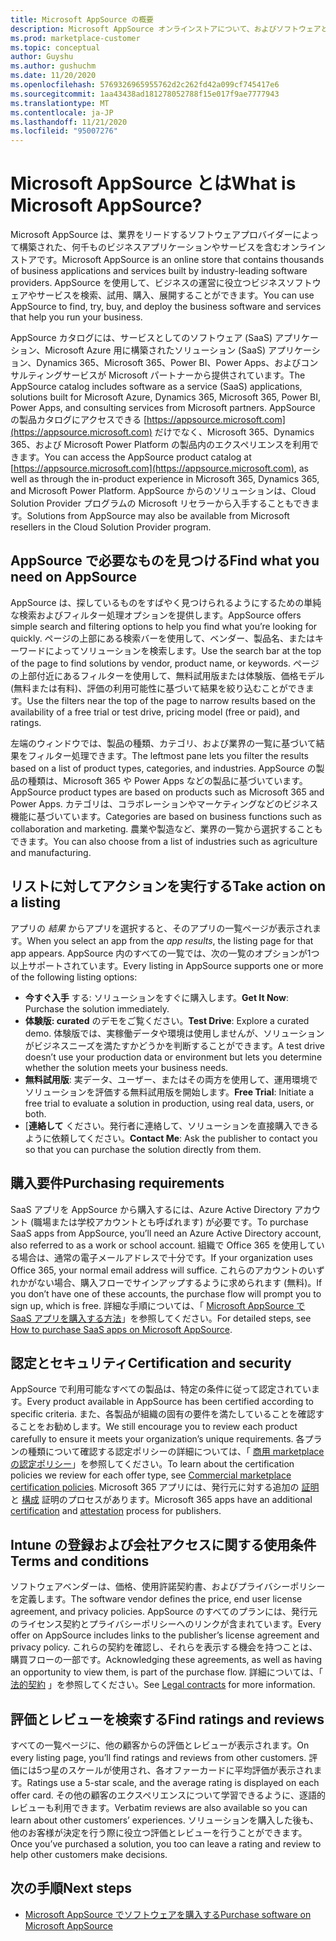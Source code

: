 ```yaml
---
title: Microsoft AppSource の概要
description: Microsoft AppSource オンラインストアについて、およびソフトウェアとソリューションの豊富なカタログを検索する方法について説明します。
ms.prod: marketplace-customer
ms.topic: conceptual
author: Guyshu
ms.author: gushuchm
ms.date: 11/20/2020
ms.openlocfilehash: 5769326965955762d2c262fd42a099cf745417e6
ms.sourcegitcommit: 1aa43438ad181278052788f15e017f9ae7777943
ms.translationtype: MT
ms.contentlocale: ja-JP
ms.lasthandoff: 11/21/2020
ms.locfileid: "95007276"
---
```

# <a name="what-is-microsoft-appsource"></a><span data-ttu-id="04fbd-103">Microsoft AppSource とは</span><span class="sxs-lookup"><span data-stu-id="04fbd-103">What is Microsoft AppSource?</span></span>

<span data-ttu-id="04fbd-104">Microsoft AppSource は、業界をリードするソフトウェアプロバイダーによって構築された、何千ものビジネスアプリケーションやサービスを含むオンラインストアです。</span><span class="sxs-lookup"><span data-stu-id="04fbd-104">Microsoft AppSource is an online store that contains thousands of business applications and services built by industry-leading software providers.</span></span> <span data-ttu-id="04fbd-105">AppSource を使用して、ビジネスの運営に役立つビジネスソフトウェアやサービスを検索、試用、購入、展開することができます。</span><span class="sxs-lookup"><span data-stu-id="04fbd-105">You can use AppSource to find, try, buy, and deploy the business software and services that help you run your business.</span></span>

<span data-ttu-id="04fbd-106">AppSource カタログには、サービスとしてのソフトウェア (SaaS) アプリケーション、Microsoft Azure 用に構築されたソリューション (SaaS) アプリケーション、Dynamics 365、Microsoft 365、Power BI、Power Apps、およびコンサルティングサービスが Microsoft パートナーから提供されています。</span><span class="sxs-lookup"><span data-stu-id="04fbd-106">The AppSource catalog includes software as a service (SaaS) applications, solutions built for Microsoft Azure, Dynamics 365, Microsoft 365, Power BI, Power Apps, and consulting services from Microsoft partners.</span></span> <span data-ttu-id="04fbd-107">AppSource の製品カタログにアクセスできる [https://appsource.microsoft.com](https://appsource.microsoft.com) だけでなく、Microsoft 365、Dynamics 365、および Microsoft Power Platform の製品内のエクスペリエンスを利用できます。</span><span class="sxs-lookup"><span data-stu-id="04fbd-107">You can access the AppSource product catalog at [https://appsource.microsoft.com](https://appsource.microsoft.com), as well as through the in-product experience in Microsoft 365, Dynamics 365, and Microsoft Power Platform.</span></span> <span data-ttu-id="04fbd-108">AppSource からのソリューションは、Cloud Solution Provider プログラムの Microsoft リセラーから入手することもできます。</span><span class="sxs-lookup"><span data-stu-id="04fbd-108">Solutions from AppSource may also be available from Microsoft resellers in the Cloud Solution Provider program.</span></span>

## <a name="find-what-you-need-on-appsource"></a><span data-ttu-id="04fbd-109">AppSource で必要なものを見つける</span><span class="sxs-lookup"><span data-stu-id="04fbd-109">Find what you need on AppSource</span></span>

<span data-ttu-id="04fbd-110">AppSource は、探しているものをすばやく見つけられるようにするための単純な検索およびフィルター処理オプションを提供します。</span><span class="sxs-lookup"><span data-stu-id="04fbd-110">AppSource offers simple search and filtering options to help you find what you’re looking for quickly.</span></span> <span data-ttu-id="04fbd-111">ページの上部にある検索バーを使用して、ベンダー、製品名、またはキーワードによってソリューションを検索します。</span><span class="sxs-lookup"><span data-stu-id="04fbd-111">Use the search bar at the top of the page to find solutions by vendor, product name, or keywords.</span></span> <span data-ttu-id="04fbd-112">ページの上部付近にあるフィルターを使用して、無料試用版または体験版、価格モデル (無料または有料)、評価の利用可能性に基づいて結果を絞り込むことができます。</span><span class="sxs-lookup"><span data-stu-id="04fbd-112">Use the filters near the top of the page to narrow results based on the availability of a free trial or test drive, pricing model (free or paid), and ratings.</span></span>

<span data-ttu-id="04fbd-113">左端のウィンドウでは、製品の種類、カテゴリ、および業界の一覧に基づいて結果をフィルター処理できます。</span><span class="sxs-lookup"><span data-stu-id="04fbd-113">The leftmost pane lets you filter the results based on a list of product types, categories, and industries.</span></span> <span data-ttu-id="04fbd-114">AppSource の製品の種類は、Microsoft 365 や Power Apps などの製品に基づいています。</span><span class="sxs-lookup"><span data-stu-id="04fbd-114">AppSource product types are based on products such as Microsoft 365 and Power Apps.</span></span> <span data-ttu-id="04fbd-115">カテゴリは、コラボレーションやマーケティングなどのビジネス機能に基づいています。</span><span class="sxs-lookup"><span data-stu-id="04fbd-115">Categories are based on business functions such as collaboration and marketing.</span></span> <span data-ttu-id="04fbd-116">農業や製造など、業界の一覧から選択することもできます。</span><span class="sxs-lookup"><span data-stu-id="04fbd-116">You can also choose from a list of industries such as agriculture and manufacturing.</span></span>

## <a name="take-action-on-a-listing"></a><span data-ttu-id="04fbd-117">リストに対してアクションを実行する</span><span class="sxs-lookup"><span data-stu-id="04fbd-117">Take action on a listing</span></span>

<span data-ttu-id="04fbd-118">アプリの _結果_ からアプリを選択すると、そのアプリの一覧ページが表示されます。</span><span class="sxs-lookup"><span data-stu-id="04fbd-118">When you select an app from the _app results_, the listing page for that app appears.</span></span> <span data-ttu-id="04fbd-119">AppSource 内のすべての一覧では、次の一覧のオプションが1つ以上サポートされています。</span><span class="sxs-lookup"><span data-stu-id="04fbd-119">Every listing in AppSource supports one or more of the following listing options:</span></span>

- <span data-ttu-id="04fbd-120">**今すぐ入手** する: ソリューションをすぐに購入します。</span><span class="sxs-lookup"><span data-stu-id="04fbd-120">**Get It Now**: Purchase the solution immediately.</span></span>
- <span data-ttu-id="04fbd-121">**体験版: curated** のデモをご覧ください。</span><span class="sxs-lookup"><span data-stu-id="04fbd-121">**Test Drive**: Explore a curated demo.</span></span> <span data-ttu-id="04fbd-122">体験版では、実稼働データや環境は使用しませんが、ソリューションがビジネスニーズを満たすかどうかを判断することができます。</span><span class="sxs-lookup"><span data-stu-id="04fbd-122">A test drive doesn’t use your production data or environment but lets you determine whether the solution meets your business needs.</span></span>
- <span data-ttu-id="04fbd-123">**無料試用版**: 実データ、ユーザー、またはその両方を使用して、運用環境でソリューションを評価する無料試用版を開始します。</span><span class="sxs-lookup"><span data-stu-id="04fbd-123">**Free Trial**: Initiate a free trial to evaluate a solution in production, using real data, users, or both.</span></span>
- <span data-ttu-id="04fbd-124">[**連絡して** ください。発行者に連絡して、ソリューションを直接購入できるように依頼してください。</span><span class="sxs-lookup"><span data-stu-id="04fbd-124">**Contact Me**: Ask the publisher to contact you so that you can purchase the solution directly from them.</span></span>

## <a name="purchasing-requirements"></a><span data-ttu-id="04fbd-125">購入要件</span><span class="sxs-lookup"><span data-stu-id="04fbd-125">Purchasing requirements</span></span>

<span data-ttu-id="04fbd-126">SaaS アプリを AppSource から購入するには、Azure Active Directory アカウント (職場または学校アカウントとも呼ばれます) が必要です。</span><span class="sxs-lookup"><span data-stu-id="04fbd-126">To purchase SaaS apps from AppSource, you’ll need an Azure Active Directory account, also referred to as a work or school account.</span></span> <span data-ttu-id="04fbd-127">組織で Office 365 を使用している場合は、通常の電子メールアドレスで十分です。</span><span class="sxs-lookup"><span data-stu-id="04fbd-127">If your organization uses Office 365, your normal email address will suffice.</span></span> <span data-ttu-id="04fbd-128">これらのアカウントのいずれかがない場合、購入フローでサインアップするように求められます (無料)。</span><span class="sxs-lookup"><span data-stu-id="04fbd-128">If you don’t have one of these accounts, the purchase flow will prompt you to sign up, which is free.</span></span> <span data-ttu-id="04fbd-129">詳細な手順については、「 [Microsoft AppSource で SaaS アプリを購入する方法](purchase-software-appsource.md)」を参照してください。</span><span class="sxs-lookup"><span data-stu-id="04fbd-129">For detailed steps, see [How to purchase SaaS apps on Microsoft AppSource](purchase-software-appsource.md).</span></span>

## <a name="certification-and-security"></a><span data-ttu-id="04fbd-130">認定とセキュリティ</span><span class="sxs-lookup"><span data-stu-id="04fbd-130">Certification and security</span></span>

<span data-ttu-id="04fbd-131">AppSource で利用可能なすべての製品は、特定の条件に従って認定されています。</span><span class="sxs-lookup"><span data-stu-id="04fbd-131">Every product available in AppSource has been certified according to specific criteria.</span></span> <span data-ttu-id="04fbd-132">また、各製品が組織の固有の要件を満たしていることを確認することをお勧めします。</span><span class="sxs-lookup"><span data-stu-id="04fbd-132">We still encourage you to review each product carefully to ensure it meets your organization’s unique requirements.</span></span> <span data-ttu-id="04fbd-133">各プランの種類について確認する認定ポリシーの詳細については、「 [商用 marketplace の認定ポリシー](/legal/marketplace/certification-policies)」を参照してください。</span><span class="sxs-lookup"><span data-stu-id="04fbd-133">To learn about the certification policies we review for each offer type, see [Commercial marketplace certification policies](/legal/marketplace/certification-policies).</span></span> <span data-ttu-id="04fbd-134">Microsoft 365 アプリには、発行元に対する追加の [証明](/microsoft-365-app-certification/docs/enterprise-app-certification-guide) と [構成](/microsoft-365-app-certification/docs/enterprise-app-attestation-guide) 証明のプロセスがあります。</span><span class="sxs-lookup"><span data-stu-id="04fbd-134">Microsoft 365 apps have an additional [certification](/microsoft-365-app-certification/docs/enterprise-app-certification-guide) and [attestation](/microsoft-365-app-certification/docs/enterprise-app-attestation-guide) process for publishers.</span></span>

## <a name="terms-and-conditions"></a><span data-ttu-id="04fbd-135">Intune の登録および会社アクセスに関する使用条件</span><span class="sxs-lookup"><span data-stu-id="04fbd-135">Terms and conditions</span></span>

<span data-ttu-id="04fbd-136">ソフトウェアベンダーは、価格、使用許諾契約書、およびプライバシーポリシーを定義します。</span><span class="sxs-lookup"><span data-stu-id="04fbd-136">The software vendor defines the price, end user license agreement, and privacy policies.</span></span> <span data-ttu-id="04fbd-137">AppSource のすべてのプランには、発行元のライセンス契約とプライバシーポリシーへのリンクが含まれています。</span><span class="sxs-lookup"><span data-stu-id="04fbd-137">Every offer on AppSource includes links to the publisher’s license agreement and privacy policy.</span></span> <span data-ttu-id="04fbd-138">これらの契約を確認し、それらを表示する機会を持つことは、購買フローの一部です。</span><span class="sxs-lookup"><span data-stu-id="04fbd-138">Acknowledging these agreements, as well as having an opportunity to view them, is part of the purchase flow.</span></span> <span data-ttu-id="04fbd-139">詳細については、「 [法的契約](legal-contracts.md) 」を参照してください。</span><span class="sxs-lookup"><span data-stu-id="04fbd-139">See [Legal contracts](legal-contracts.md) for more information.</span></span>

## <a name="find-ratings-and-reviews"></a><span data-ttu-id="04fbd-140">評価とレビューを検索する</span><span class="sxs-lookup"><span data-stu-id="04fbd-140">Find ratings and reviews</span></span>

<span data-ttu-id="04fbd-141">すべての一覧ページに、他の顧客からの評価とレビューが表示されます。</span><span class="sxs-lookup"><span data-stu-id="04fbd-141">On every listing page, you’ll find ratings and reviews from other customers.</span></span> <span data-ttu-id="04fbd-142">評価には5つ星のスケールが使用され、各オファーカードに平均評価が表示されます。</span><span class="sxs-lookup"><span data-stu-id="04fbd-142">Ratings use a 5-star scale, and the average rating is displayed on each offer card.</span></span> <span data-ttu-id="04fbd-143">その他の顧客のエクスペリエンスについて学習できるように、逐語的レビューも利用できます。</span><span class="sxs-lookup"><span data-stu-id="04fbd-143">Verbatim reviews are also available so you can learn about other customers’ experiences.</span></span> <span data-ttu-id="04fbd-144">ソリューションを購入した後も、他のお客様が決定を行う際に役立つ評価とレビューを行うことができます。</span><span class="sxs-lookup"><span data-stu-id="04fbd-144">Once you’ve purchased a solution, you too can leave a rating and review to help other customers make decisions.</span></span>

## <a name="next-steps"></a><span data-ttu-id="04fbd-145">次の手順</span><span class="sxs-lookup"><span data-stu-id="04fbd-145">Next steps</span></span>

- [<span data-ttu-id="04fbd-146">Microsoft AppSource でソフトウェアを購入する</span><span class="sxs-lookup"><span data-stu-id="04fbd-146">Purchase software on Microsoft AppSource</span></span>](purchase-software-appsource.md)
